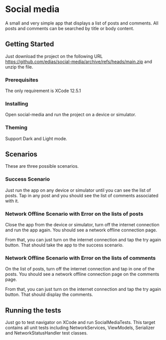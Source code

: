 # Social media

A small and very simple app that displays a list of posts and comments. All posts and comments can be searched by title or body content.

## Getting Started

Just download the project on the following URL https://github.com/edias/social-media/archive/refs/heads/main.zip and unzip the file.

### Prerequisites

The only requirement is XCode 12.5.1

### Installing

Open social-media and run the project on a device or simulator.

### Theming

Support Dark and Light mode.

## Scenarios

These are three possible scenarios.

### Success Scenario

Just run the app on any device or simulator until you can see the list of posts. Tap in any post and you should see the list of comments associated with it.

### Network Offline Scenario with Error on the lists of posts

Close the app from the device or simulator, turn off the internet connection and run the app again. You should see a network offline connection page.

From that, you can just turn on the internet connection and tap the try again button. That should take the app to the success scenario.

### Network Offline Scenario with Error on the lists of comments

On the list of posts, turn off the internet connection and tap in one of the posts. You should see a network offline connection page on the comments page.

From that, you can just turn on the internet connection and tap the try again button. That should display the comments.

## Running the tests

Just go to test navigator on XCode and run SocialMediaTests. This target contains all unit tests including NetworkServices, ViewModels, Serializer and NetworkStatusHandler test classes.
